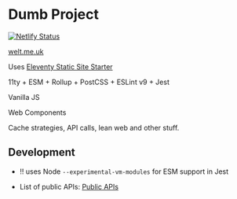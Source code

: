 # Dumb Project

[![Netlify Status](https://api.netlify.com/api/v1/badges/282e53c8-e34f-49d1-93ac-796ff82ec269/deploy-status)](https://app.netlify.com/sites/playful-pothos-67a119/deploys?branch=main)

[welt.me.uk](https://welt.me.uk)

Uses [Eleventy Static Site Starter](https://github.com/welt/eleventy-static-starter.git)

11ty + ESM + Rollup + PostCSS + ESLint v9 + Jest

Vanilla JS

Web Components

Cache strategies, API calls, lean web and other stuff.

## Development

+ !! uses Node `--experimental-vm-modules` for ESM support in Jest

+ List of public APIs: [Public APIs](https://github.com/public-api-lists/public-api-lists)
